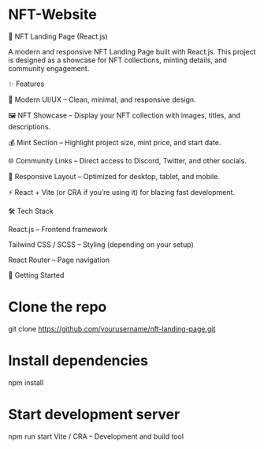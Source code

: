 # NFT-Website
🚀 NFT Landing Page (React.js)

A modern and responsive NFT Landing Page built with React.js.
This project is designed as a showcase for NFT collections, minting details, and community engagement.

✨ Features

🎨 Modern UI/UX – Clean, minimal, and responsive design.

🖼️ NFT Showcase – Display your NFT collection with images, titles, and descriptions.

💰 Mint Section – Highlight project size, mint price, and start date.

🌐 Community Links – Direct access to Discord, Twitter, and other socials.

📱 Responsive Layout – Optimized for desktop, tablet, and mobile.

⚡ React + Vite (or CRA if you’re using it) for blazing fast development.

🛠️ Tech Stack

React.js – Frontend framework

Tailwind CSS / SCSS – Styling (depending on your setup)

React Router – Page navigation


🚀 Getting Started
# Clone the repo
git clone https://github.com/yourusername/nft-landing-page.git

# Install dependencies
npm install

# Start development server
npm run start
Vite / CRA – Development and build tool

